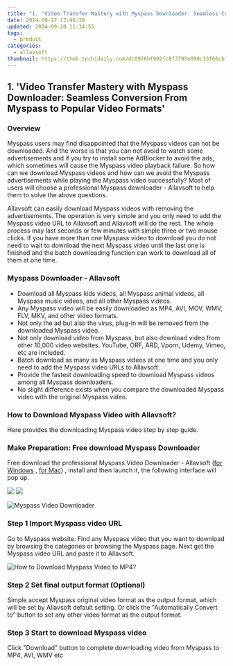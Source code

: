 ```yaml
---
title: "1. 'Video Transfer Mastery with Myspass Downloader: Seamless Conversion From Myspass to Popular Video Formats'"
date: 2024-09-17 17:48:38
updated: 2024-09-20 11:34:55
tags:
  - product
categories:
  - allavsoft
thumbnail: https://thmb.techidaily.com/dc0976bf992fc8f3795e090c13f66cb1c6f1455915fe3cbbbf65ceba836d3f9e.jpg
---
```


## 1. 'Video Transfer Mastery with Myspass Downloader: Seamless Conversion From Myspass to Popular Video Formats'

### Overview

Myspass users may find disappointed that the Myspass videos can not be downloaded. And the worse is that you can not avoid to watch some advertisements and if you try to install some AdBlocker to avoid the ads, which sometimes will cause the Myspass video playback failure. So how can we download Myspass videos and how can we avoid the Myspass advertisements while playing the Myspass video successfully? Most of users will choose a professional Myspass downloader - Allavsoft to help them to solve the above questions.

Allavsoft can easily download Myspass videos with removing the advertisements. The operation is very simple and you only need to add the Myspass video URL to Allavsoft and Allavsoft will do the rest. The whole process may last seconds or few minutes with simple three or two mouse clicks. If you have more than one Myspass video to download you do not need to wait to download the next Myspass video until the last one is finished and the batch downloading function can work to download all of them at one time.

### Myspass Downloader - Allavsoft

* Download all Myspass kids videos, all Myspass animal videos, all Myspass music videos, and all other Myspass videos.
* Any Myspass video will be easily downloaded as MP4, AVI, MOV, WMV, FLV, MKV, and other video formats.
* Not only the ad but also the virus, plug-in will be removed from the downloaded Myspass video.
* Not only download video from Myspass, but also download video from other 10,000 video websites. YouTube, ORF, ARD, Vporn, Udemy, Vimeo, etc are included.
* Batch download as many as Myspass videos at one time and you only need to add the Myspass video URLs to Allavsoft.
* Provide the fastest downloading speed to download Myspass videos among all Myspass downloaders.
* No slight difference exists when you compare the downloaded Myspass video with the original Myspass video.

### How to Download Myspass Video with Allavsoft?

Here provides the downloading Myspass video step by step guide.

### Make Preparation: Free download Myspass Downloader

Free download the professional Myspass Video Downloader - Allavsoft ([for Windows](https://tools.techidaily.com/allavsoft/products/) , [for Mac](https://tools.techidaily.com/allavsoft/products/)) , install and then launch it, the following interface will pop up.

[![](https://www.allavsoft.com/how-to/../images/how-to/free-download-win.jpg)](https://tools.techidaily.com/allavsoft/products/) [![](https://www.allavsoft.com/how-to/../images/how-to/free-download-mac.jpg)](https://tools.techidaily.com/allavsoft/products/)

![Myspass Video Downloader](https://www.allavsoft.com/how-to/../images/allavsoft/screen-shot-600.jpg)

### Step 1 Import Myspass video URL

Go to Myspass website. Find any Myspass video that you want to download by browsing the categories or browsing the Myspass page. Next get the Myspass video URL and paste it to Allavsoft.

![How to Download Myspass Video to MP4?](https://www.allavsoft.com/how-to/../images/how-to/download-rtmp-video/download-rtmp-video.jpg)

### Step 2 Set final output format (Optional)

Simple accept Myspass original video format as the output format, which will be set by Allavsoft default setting. Or click the "Automatically Convert to" button to set any other video format as the output format.

### Step 3 Start to download Myspass video

Click "Download" button to complete downloading video from Myspass to MP4, AVI, WMV etc

<ins class="adsbygoogle"
     style="display:block"
     data-ad-format="autorelaxed"
     data-ad-client="ca-pub-7571918770474297"
     data-ad-slot="1223367746"></ins>



<ins class="adsbygoogle"
     style="display:block"
     data-ad-client="ca-pub-7571918770474297"
     data-ad-slot="8358498916"
     data-ad-format="auto"
     data-full-width-responsive="true"></ins>
